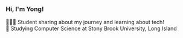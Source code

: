 <!-- **YongQM10/YongQM10** is a ✨ _special_ ✨ repository because its `README.md` (this file) appears on your GitHub profile. -->

<!--
Here are some ideas to get you started:
- 🔭 I’m currently working on ...
- 🌱 I’m currently learning ...
- 👯 I’m looking to collaborate on ...
- 🤔 I’m looking for help with ...
- 💬 Ask me about ...
- 📫 How to reach me: 
- 😄 Pronouns: ...
- ⚡ Fun fact: ...
- 🎨 I enjoy ...
-->

<!-- My simple story introduction -->

### Hi, I'm Yong!

👨🏻‍💻 Student sharing about my journey and learning about tech!<br/>
🌱 Studying Computer Science at Stony Brook University, Long Island<br/>
